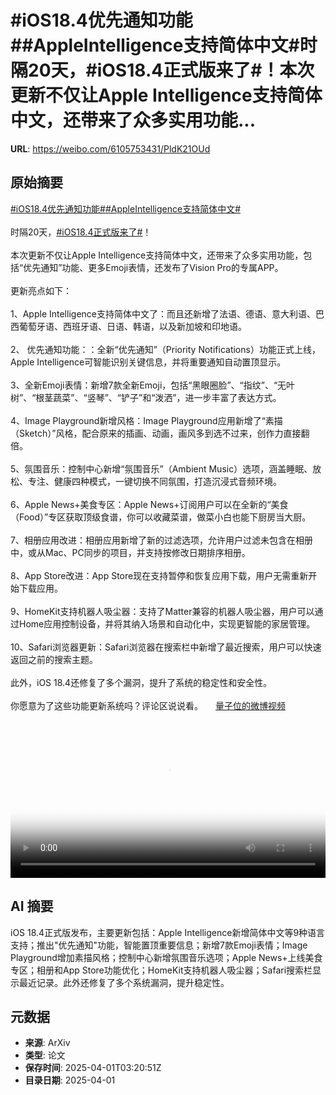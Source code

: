 # #iOS18.4优先通知功能##AppleIntelligence支持简体中文#时隔20天，#iOS18.4正式版来了#！本次更新不仅让Apple Intelligence支持简体中文，还带来了众多实用功能...

**URL**: https://weibo.com/6105753431/PldK21OUd

## 原始摘要

<a href="https://m.weibo.cn/search?containerid=231522type%3D1%26t%3D10%26q%3D%23iOS18.4%E4%BC%98%E5%85%88%E9%80%9A%E7%9F%A5%E5%8A%9F%E8%83%BD%23&amp;extparam=%23iOS18.4%E4%BC%98%E5%85%88%E9%80%9A%E7%9F%A5%E5%8A%9F%E8%83%BD%23" data-hide=""><span class="surl-text">#iOS18.4优先通知功能#</span></a><a href="https://m.weibo.cn/search?containerid=231522type%3D1%26t%3D10%26q%3D%23AppleIntelligence%E6%94%AF%E6%8C%81%E7%AE%80%E4%BD%93%E4%B8%AD%E6%96%87%23&amp;extparam=%23AppleIntelligence%E6%94%AF%E6%8C%81%E7%AE%80%E4%BD%93%E4%B8%AD%E6%96%87%23" data-hide=""><span class="surl-text">#AppleIntelligence支持简体中文#</span></a><br><br>时隔20天，<a href="https://m.weibo.cn/search?containerid=231522type%3D1%26t%3D10%26q%3D%23iOS18.4%E6%AD%A3%E5%BC%8F%E7%89%88%E6%9D%A5%E4%BA%86%23&amp;extparam=%23iOS18.4%E6%AD%A3%E5%BC%8F%E7%89%88%E6%9D%A5%E4%BA%86%23" data-hide=""><span class="surl-text">#iOS18.4正式版来了#</span></a>！<br><br>本次更新不仅让Apple Intelligence支持简体中文，还带来了众多实用功能，包括“优先通知”功能、更多Emoji表情，还发布了Vision Pro的专属APP。<br><br>更新亮点如下：<br><br>1、Apple Intelligence支持简体中文了：而且还新增了法语、德语、意大利语、巴西葡萄牙语、西班牙语、日语、韩语，以及新加坡和印地语。<br><br>2、 优先通知功能：：全新“优先通知”（Priority Notifications）功能正式上线，Apple Intelligence可智能识别关键信息，并将重要通知自动置顶显示。<br><br>3、全新Emoji表情：新增7款全新Emoji，包括“黑眼圈脸”、“指纹”、“无叶树”、“根茎蔬菜”、“竖琴”、“铲子”和“泼洒”，进一步丰富了表达方式。<br><br>4、Image Playground新增风格：Image Playground应用新增了“素描（Sketch）”风格，配合原来的插画、动画，画风多到选不过来，创作力直接翻倍。<br><br>5、氛围音乐：控制中心新增“氛围音乐”（Ambient Music）选项，涵盖睡眠、放松、专注、健康四种模式，一键切换不同氛围，打造沉浸式音频环境。<br><br>6、Apple News+美食专区：Apple News+订阅用户可以在全新的“美食（Food）”专区获取顶级食谱，你可以收藏菜谱，做菜小白也能下厨房当大厨。<br><br>7、相册应用改进：相册应用新增了新的过滤选项，允许用户过滤未包含在相册中，或从Mac、PC同步的项目，并支持按修改日期排序相册。<br><br>8、App Store改进：App Store现在支持暂停和恢复应用下载，用户无需重新开始下载应用。<br><br>9、HomeKit支持机器人吸尘器：支持了Matter兼容的机器人吸尘器，用户可以通过Home应用控制设备，并将其纳入场景和自动化中，实现更智能的家居管理。<br><br>10、Safari浏览器更新：Safari浏览器在搜索栏中新增了最近搜索，用户可以快速返回之前的搜索主题。<br><br>此外，iOS 18.4还修复了多个漏洞，提升了系统的稳定性和安全性。<br><br>你愿意为了这些功能更新系统吗？评论区说说看。 <a href="https://video.weibo.com/show?fid=1034:5150576577806398" data-hide=""><span class="url-icon"><img style="width: 1rem;height: 1rem" src="https://h5.sinaimg.cn/upload/2015/09/25/3/timeline_card_small_video_default.png" referrerpolicy="no-referrer"></span><span class="surl-text">量子位的微博视频</span></a><br clear="both"><div style="clear: both"></div><video controls="controls" poster="https://tvax4.sinaimg.cn/orj480/006Fd7o3ly1i014ou8xplj30zk0k00ss.jpg" style="width: 100%"><source src="https://f.video.weibocdn.com/o0/nT1eu0ynlx08n7V4wkzC01041201vr1K0E010.mp4?label=mp4_720p&amp;template=1280x720.25.0&amp;ori=0&amp;ps=1BThihd3VLAY5R&amp;Expires=1743481209&amp;ssig=h2Sne3Dvoo&amp;KID=unistore,video"><source src="https://f.video.weibocdn.com/o0/mA4ck5ullx08n7V3AEKc01041200MktB0E010.mp4?label=mp4_hd&amp;template=852x480.25.0&amp;ori=0&amp;ps=1BThihd3VLAY5R&amp;Expires=1743481209&amp;ssig=9wdkAcKfsm&amp;KID=unistore,video"><source src="https://f.video.weibocdn.com/o0/PIR34cYRlx08n7V3rzKw01041200vSko0E010.mp4?label=mp4_ld&amp;template=640x360.25.0&amp;ori=0&amp;ps=1BThihd3VLAY5R&amp;Expires=1743481209&amp;ssig=XamqLQLeBq&amp;KID=unistore,video"><p>视频无法显示，请前往<a href="https://video.weibo.com/show?fid=1034%3A5150576577806398" target="_blank" rel="noopener noreferrer">微博视频</a>观看。</p></video>

## AI 摘要

iOS 18.4正式版发布，主要更新包括：Apple Intelligence新增简体中文等9种语言支持；推出"优先通知"功能，智能置顶重要信息；新增7款Emoji表情；Image Playground增加素描风格；控制中心新增氛围音乐选项；Apple News+上线美食专区；相册和App Store功能优化；HomeKit支持机器人吸尘器；Safari搜索栏显示最近记录。此外还修复了多个系统漏洞，提升稳定性。

## 元数据

- **来源**: ArXiv
- **类型**: 论文
- **保存时间**: 2025-04-01T03:20:51Z
- **目录日期**: 2025-04-01
